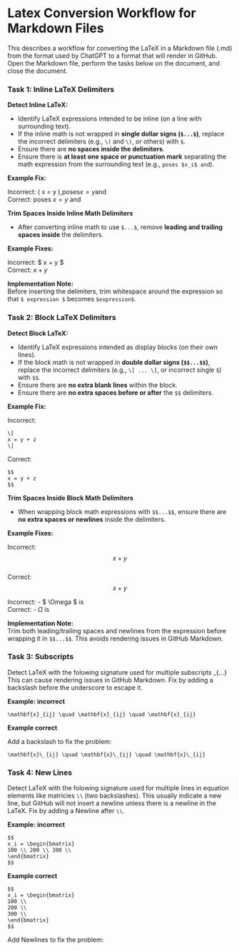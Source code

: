 # Latex Conversion Workflow for Markdown Files
This describes a workflow for converting the LaTeX in a Markdown file (.md) from the format used by ChatGPT to a format that will render in GitHub.  Open the Markdown file, perform the tasks below on the document, and close the document.

### Task 1: Inline LaTeX Delimiters

**Detect Inline LaTeX:**
- Identify LaTeX expressions intended to be inline (on a line with surrounding text).
- If the inline math is not wrapped in **single dollar signs (`$...$`)**, replace the incorrect delimiters (e.g., `\(` and `\)`, or others) with `$`.
- Ensure there are **no spaces inside the delimiters**.
- Ensure there is **at least one space or punctuation mark** separating the math expression from the surrounding text (e.g., `poses $x_i$ and`).

**Example Fix:**

Incorrect: \( x = y \),poses$x=y$and  
Correct: poses $x = y$ and

**Trim Spaces Inside Inline Math Delimiters**

- After converting inline math to use `$...$`, remove **leading and trailing spaces inside** the delimiters.

**Example Fixes:**

Incorrect: $ x + y $  
Correct: $x + y$

**Implementation Note:**  
Before inserting the delimiters, trim whitespace around the expression so that `$ expression $` becomes `$expression$`.


### Task 2: Block LaTeX Delimiters

**Detect Block LaTeX:**

- Identify LaTeX expressions intended as display blocks (on their own lines).
- If the block math is not wrapped in **double dollar signs (`$$...$$`)**, replace the incorrect delimiters (e.g., `\[ ... \]`, or incorrect single `$`) with `$$`.
- Ensure there are **no extra blank lines** within the block.
- Ensure there are **no extra spaces before or after** the `$$` delimiters.

**Example Fix:**

Incorrect:
```
\[
x = y + z
\]
```
Correct:
```
$$
x = y + z
$$
```

**Trim Spaces Inside Block Math Delimiters**

- When wrapping block math expressions with `$$...$$`, ensure there are **no extra spaces or newlines** inside the delimiters.

**Example Fixes:**

Incorrect: $$ x + y $$  
Correct: $$x + y$$

Incorrect: - $ \Omega $ is  
Correct: - $\Omega$ is

**Implementation Note:**  
Trim both leading/trailing spaces and newlines from the expression before wrapping it in `$$...$$`. This avoids rendering issues in GitHub Markdown.

### Task 3: Subscripts

Detect LaTeX with the folowing signature used for multiple subscripts _{...}  This can cause rendering issues in GitHub Markdown.  Fix by adding a backslash before the underscore to escape it.

**Example: incorrect**
```
\mathbf{x}_{ij} \quad \mathbf{x}_{ij} \quad \mathbf{x}_{ij}
```

**Example correct**

Add a backslash to fix the problem:
```
\mathbf{x}\_{ij} \quad \mathbf{x}\_{ij} \quad \mathbf{x}\_{ij}
```


### Task 4: New Lines

Detect LaTeX with the folowing signature used for multiple lines in equation elements like matricies ```\\``` (two backslashes).  This usually indicate a new line, but GitHub will not insert a newline unless there is a newline in the LaTeX.  Fix by adding a Newline after ```\\```.

**Example: incorrect**
```
$$
x_i = \begin{bmatrix}
100 \\ 200 \\ 300 \\
\end{bmatrix}
$$
```

**Example correct**
```
$$
x_i = \begin{bmatrix}
100 \\
200 \\
300 \\
\end{bmatrix}
$$
```
Add Newlines to fix the problem:



